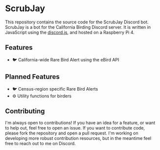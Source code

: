 # ScrubJay

This repository contains the source code for the ScrubJay Discord bot. ScrubJay is a bot for the
California Birding Discord server. It is written in JavaScript using the [discord.js](ht,tps://discord.js.org/#/),
and hosted on a Raspberry Pi 4.

## Features

- 🐦 California-wide Rare Bird Alert using the eBird API

## Planned Features

- 🐦 Census-region specific Rare Bird Alerts
- ⚙️ Utility functions for birders

## Contributing

I'm always open to contributions! If you have an idea for a feature, or want to help out, feel free to open an issue. If you want to contribute code, please fork the repository and open a pull request. I'm working on
developing more robust contribution resources, but in the meantime feel free to reach out to me on Discord.
